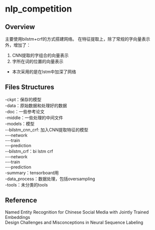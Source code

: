 # nlp_competition
## Overview
主要使用bilstm+crf的方式搭建网络。
在特征提取上，除了常规的字向量表示外，增加了：
1. CNN提取的字组合的向量表示
2. 字所在词的位置的向量表示

* 本次采用的是在lstm中加深了网络
## Files Structures
-ckpt：保存的模型  
-data：原始数据和处理好的数据  
-doc：一些参考论文  
-middle：一些处理的中间文件  
-models：模型  
--bilstm_cnn_crf: 加入CNN提取特征的模型  
---network  
---train  
---prediction  
--bilstm_crf：bi lstm crf  
---network  
---train  
---prediction  
-summary：tensorboard用  
-data_process：数据处理，包括oversampling  
-tools：未分类的tools  

## Reference
Named Entity Recognition for Chinese Social Media with Jointly Trained Embeddings  
Design Challenges and Misconceptions in Neural Sequence Labeling  
